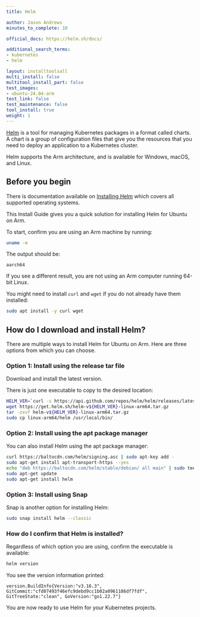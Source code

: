 ```yaml
---
title: Helm

author: Jason Andrews
minutes_to_complete: 10

official_docs: https://helm.sh/docs/

additional_search_terms:
- kubernetes
- helm

layout: installtoolsall
multi_install: false
multitool_install_part: false
test_images:
- ubuntu-24.04-arm
test_link: false
test_maintenance: false
tool_install: true
weight: 1
---
```


[Helm](https://helm.sh/) is a tool for managing Kubernetes packages in a format called charts. A chart is a group of configuration files that give you the resources that you need to deploy an application to a Kubernetes cluster.

Helm supports the Arm architecture, and is available for Windows, macOS, and Linux.

## Before you begin

There is documentation available on [Installing Helm](https://helm.sh/docs/intro/install/) which covers all supported operating systems.

This Install Guide gives you a quick solution for installing Helm for Ubuntu on Arm.

To start, confirm you are using an Arm machine by running:

```bash
uname -m
```

The output should be:
```output
aarch64
```

If you see a different result, you are not using an Arm computer running 64-bit Linux.

You might need to install `curl` and `wget` if you do not already have them installed:

```bash
sudo apt install -y curl wget
```

## How do I download and install Helm?

There are multiple ways to install Helm for Ubuntu on Arm. Here are three options from which you can choose.

### Option 1: Install using the release tar file

Download and install the latest version.

There is just one executable to copy to the desired location:

```bash
HELM_VER=`curl -s https://api.github.com/repos/helm/helm/releases/latest | grep tag_name | cut -d: -f2 | tr -d \"\,\v | awk '{$1=$1};1'`
wget https://get.helm.sh/helm-v${HELM_VER}-linux-arm64.tar.gz
tar -zxvf helm-v${HELM_VER}-linux-arm64.tar.gz
sudo cp linux-arm64/helm /usr/local/bin/
```

### Option 2: Install using the apt package manager

You can also install Helm using the apt package manager:

```bash
curl https://baltocdn.com/helm/signing.asc | sudo apt-key add -
sudo apt-get install apt-transport-https --yes
echo "deb https://baltocdn.com/helm/stable/debian/ all main" | sudo tee /etc/apt/sources.list.d/helm-stable-debian.list
sudo apt-get update
sudo apt-get install helm
```

### Option 3: Install using Snap

Snap is another option for installing Helm:

```bash
sudo snap install helm --classic
```

### How do I confirm that Helm is installed?

Regardless of which option you are using, confirm the executable is available:

```bash
helm version
```

You see the version information printed:

```output
version.BuildInfo{Version:"v3.16.3", GitCommit:"cfd07493f46efc9debd9cc1b02a0961186df7fdf", GitTreeState:"clean", GoVersion:"go1.22.7"}
```

You are now ready to use Helm for your Kubernetes projects.
